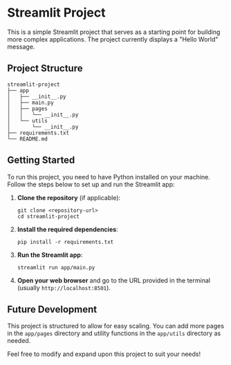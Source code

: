 # Streamlit Project

This is a simple Streamlit project that serves as a starting point for building more complex applications. The project currently displays a "Hello World" message.

## Project Structure

```
streamlit-project
├── app
│   ├── __init__.py
│   ├── main.py
│   ├── pages
│   │   └── __init__.py
│   └── utils
│       └── __init__.py
├── requirements.txt
└── README.md
```

## Getting Started

To run this project, you need to have Python installed on your machine. Follow the steps below to set up and run the Streamlit app:

1. **Clone the repository** (if applicable):
   ```
   git clone <repository-url>
   cd streamlit-project
   ```

2. **Install the required dependencies**:
   ```
   pip install -r requirements.txt
   ```

3. **Run the Streamlit app**:
   ```
   streamlit run app/main.py
   ```

4. **Open your web browser** and go to the URL provided in the terminal (usually `http://localhost:8501`).

## Future Development

This project is structured to allow for easy scaling. You can add more pages in the `app/pages` directory and utility functions in the `app/utils` directory as needed. 

Feel free to modify and expand upon this project to suit your needs!